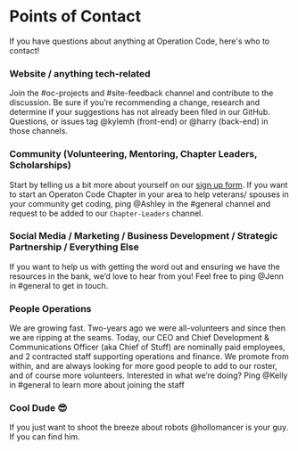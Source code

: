 # Points of Contact

If you have questions about anything at Operation Code, here's who to contact!

### Website / anything tech-related

Join the #oc-projects and #site-feedback channel and contribute to the discussion. Be sure if you’re recommending a change, research and determine if your suggestions has not already been filed in our GitHub. Questions, or issues tag @kylemh (front-end) or @harry (back-end) in those channels.

### Community (Volunteering, Mentoring, Chapter Leaders, Scholarships)
Start by telling us a bit more about yourself on our [sign up form](http://op.co.de/volunteer). If you want to start an Operaton Code Chapter in your area to help veterans/ spouses in your community get coding, ping @Ashley in the #general channel and request to be added to our `Chapter-Leaders` channel.

### Social Media / Marketing / Business Development / Strategic Partnership / Everything Else

If you want to help us with getting the word out and ensuring we have the resources in the bank, we’d love to hear from you! Feel free to ping @Jenn in #general to get in touch.

### People Operations 

We are growing fast. Two-years ago we were all-volunteers and since then we are ripping at the seams. Today, our CEO and Chief Development & Communications Officer (aka Chief of Stuff) are nominally paid employees, and 2 contracted staff supporting operations and finance. We promote from within, and are always looking for more good people to add to our roster, and of course more volunteers. Interested in what we’re doing? Ping @Kelly in #general to learn more about joining the staff

### Cool Dude :sunglasses:

If you just want to shoot the breeze about robots @hollomancer is your guy. If you can find him. 